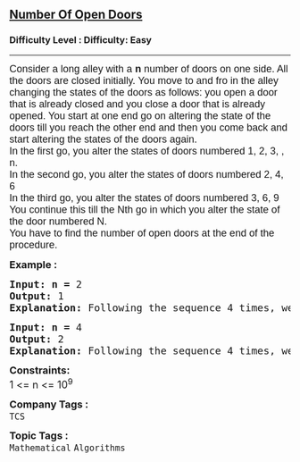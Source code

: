 <h2><a href="https://www.geeksforgeeks.org/problems/number-of-open-doors1552/1?page=4&difficulty=Basic,Easy&status=unsolved&sortBy=submissions">Number Of Open Doors</a></h2><h3>Difficulty Level : Difficulty: Easy</h3><hr><div class="problems_problem_content__Xm_eO"><p><span style="font-size: 18px;"><span style="font-family: arial,helvetica,sans-serif;">Consider a long alley with a <strong>n </strong>number of doors on one side. All the doors are closed initially. You move to and fro in the alley changing the states of the doors as follows: you open a door that is already closed and you close a door that is already opened. You start at one end go on altering the state of the doors till you reach the other end and then you come back and start altering the states of the doors again.</span><br><span style="font-family: arial,helvetica,sans-serif;">In the first go, you alter the states of doors numbered 1, 2, 3, , n.</span><br><span style="font-family: arial,helvetica,sans-serif;">In the second go, you alter the states of doors numbered 2, 4, 6</span><br><span style="font-family: arial,helvetica,sans-serif;">In the third go, you alter the states of doors numbered 3, 6, 9 </span><br><span style="font-family: arial,helvetica,sans-serif;">You continue this till the Nth go in which you alter the state of the door numbered N.</span><br><span style="font-family: arial,helvetica,sans-serif;">You have to find the number of open doors at the end of the procedure.</span></span></p>
<p><span style="font-size: 18px;"><strong>Example :</strong></span></p>
<pre><span style="font-size: 18px;"><strong>Input: n =</strong> 2</span>
<span style="font-size: 18px;"><strong><span style="font-size: 18px;">Output:</span> </strong></span><span style="font-size: 18px;">1</span>
<span style="font-size: 18px;"><strong><span style="font-size: 18px;">Explanation:</span> </strong></span><span style="font-size: 18px;">Following the sequence 4 times, we can see that only 1st door will remain open.</span></pre>
<pre><span style="font-size: 18px;"><strong>Input: n =</strong> 4</span>
<span style="font-size: 18px;"><strong><span style="font-size: 18px;">Output:</span> </strong></span><span style="font-size: 18px;">2</span>
<span style="font-size: 18px;"><strong><span style="font-size: 18px;">Explanation:</span> </strong></span><span style="font-size: 18px;">Following the sequence 4 times, we can see that only 1st and 4th doors will remain open.</span></pre>
<p><span style="font-size: 18px;"><strong>Constraints:</strong></span><br><span style="font-size: 18px;">1 &lt;= n &lt;= 10<sup>9</sup></span></p></div><p><span style=font-size:18px><strong>Company Tags : </strong><br><code>TCS</code>&nbsp;<br><p><span style=font-size:18px><strong>Topic Tags : </strong><br><code>Mathematical</code>&nbsp;<code>Algorithms</code>&nbsp;